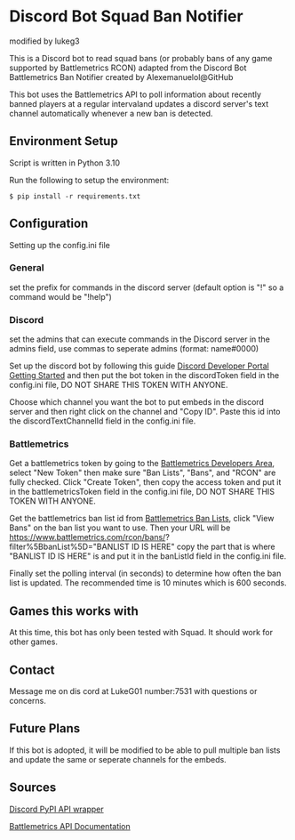 # Discord Bot Squad Ban Notifier

modified by lukeg3

This is a Discord bot to read squad bans (or probably 
bans of any game supported by Battlemetrics RCON)
adapted from the Discord Bot Battlemetrics Ban Notifier created by Alexemanuelol@GitHub

This bot uses the Battlemetrics API to poll information about recently banned players at a regular intervaland updates
a discord server's text channel automatically whenever a new ban is detected.

## Environment Setup

Script is written in Python 3.10

Run the following to setup the environment:

    $ pip install -r requirements.txt

## Configuration

Setting up the config.ini file
### General
set the prefix for commands in the discord server (default option is "!" so a command would be "!help")

### Discord
set the admins that can execute commands in the Discord server in the admins field, use commas to seperate admins (format: name#0000)

Set up the discord bot by following this guide [Discord Developer Portal Getting Started](https://discord.com/developers/docs/getting-started#overview) and then put the bot token in the discordToken field in the config.ini file, DO NOT SHARE THIS TOKEN WITH
ANYONE.

Choose which channel you want the bot to put embeds in the discord server and then right click on the channel and "Copy ID". Paste this id into the discordTextChannelId field in the config.ini file.

### Battlemetrics
Get a battlemetrics token by going to the [Battlemetrics Developers Area](https://www.battlemetrics.com/developers), select 
"New Token" then make sure "Ban Lists", "Bans", and "RCON" are fully checked. Click "Create Token", then copy the access token
and put it in the battlemetricsToken field in the config.ini file, DO NOT SHARE THIS TOKEN WITH ANYONE.

Get the battlemetrics ban list id from [Battlemetrics Ban Lists](https://www.battlemetrics.com/rcon/ban-lists), click "View 
Bans" on the ban list you want to use. Then your URL will be https://www.battlemetrics.com/rcon/bans/?
filter%5BbanList%5D="BANLIST ID IS HERE" copy the part that is where "BANLIST ID IS HERE" is and put it in the banListId field 
in the config.ini file.

Finally set the polling interval (in seconds) to determine how often the ban list is updated. The recommended time is 10 minutes 
which is 600 seconds.

## Games this works with

At this time, this bot has only been tested with Squad. It should work for other games. 

## Contact

Message me on dis cord at LukeG01 number:7531 with questions or concerns.

## Future Plans

If this bot is adopted, it will be modified to be able to pull multiple ban lists and update the same or seperate channels for the embeds.

## Sources

[Discord PyPI API wrapper](https://pypi.org/project/discord.py/)

[Battlemetrics API Documentation](https://www.battlemetrics.com/developers/documentation)
